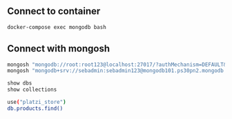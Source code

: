 ## Connect to container

```sh
docker-compose exec mongodb bash
```

## Connect with mongosh

```sh
mongosh "mongodb://root:root123@localhost:27017/?authMechanism=DEFAULT&tls=false"
mongosh "mongodb+srv://sebadmin:sebadmin123@mongodb101.ps30pn2.mongodb.net/test"
```

```sh
show dbs
show collections
```

```sh
use("platzi_store")
db.products.find()
```